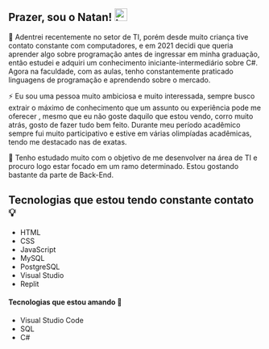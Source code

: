 ## Prazer, sou o Natan! <img src="https://upload.wikimedia.org/wikipedia/commons/thumb/0/05/Flag_of_Brazil.svg/1024px-Flag_of_Brazil.svg.png" alt="bandeira do brasil" length= "25" width="25"/>

<!--
**natandepes/natandepes** is a ✨ _special_ ✨ repository because its `README.md` (this file) appears on your GitHub profile.

Here are some ideas to get you started:

- 🔭 I’m currently working on ...
- 🌱 I’m currently learning ...
- 👯 I’m looking to collaborate on ...
- 🤔 I’m looking for help with ...
- 💬 Ask me about ...
- 📫 How to reach me: ...
- 😄 Pronouns: ...
- ⚡ Fun fact: ...
-->

👋  Adentrei recentemente no setor de TI, porém desde muito criança tive contato constante com computadores, e em 2021 decidi que queria aprender algo sobre 
programação antes de ingressar em minha graduação, então estudei e adquiri um conhecimento iniciante-intermediário sobre C#. Agora na faculdade, 
com as aulas, tenho constantemente praticado linguagens de programação e aprendendo sobre o mercado.

⚡  Eu sou uma pessoa muito ambiciosa e muito interessada, sempre busco extrair o máximo de conhecimento que um assunto ou experiência pode me oferecer
, mesmo que eu não goste daquilo que estou vendo, corro muito atrás, gosto de fazer tudo bem feito. Durante meu período acadêmico sempre fui muito 
participativo e estive em várias olimpíadas acadêmicas, tendo me destacado nas de exatas.

📖  Tenho estudado muito com o objetivo de me desenvolver na área de TI e procuro logo estar focado em um ramo determinado. Estou gostando bastante da
parte de Back-End.

## Tecnologias que estou tendo constante contato 💡
 - HTML
 - CSS
 - JavaScript
 - MySQL
 - PostgreSQL
 - Visual Studio 
 - Replit
 #### Tecnologias que estou amando 💓
 - Visual Studio Code
 - SQL
 - C#
